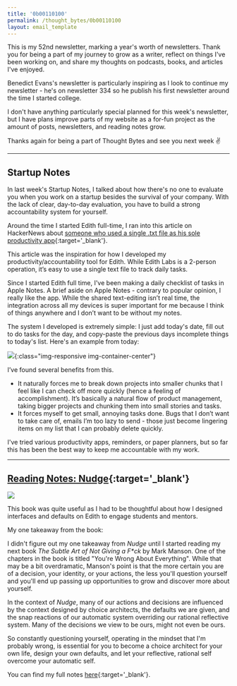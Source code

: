 ```yaml
---
title: '0b00110100'
permalink: /thought_bytes/0b00110100
layout: email_template
---
```


This is my 52nd newsletter, marking a year's worth of newsletters. Thank you for being a part of my journey to grow as a writer, reflect on things I've been working on, and share my thoughts on podcasts, books, and articles I've enjoyed.

Benedict Evans's newsletter is particularly inspiring as I look to continue my newsletter - he's on newsletter 334 so he publish his first newsletter around the time I started college.

I don't have anything particularly special planned for this week's newsletter, but I have plans improve parts of my website as a for-fun project as the amount of posts, newsletters, and reading notes grow.

Thanks again for being a part of Thought Bytes and see you next week ✌️

<hr class='after-post-hr' />

## Startup Notes

In last week's Startup Notes, I talked about how there's no one to evaluate you when you work on a startup besides the survival of your company. With the lack of clear, day-to-day evaluation, you have to build a strong accountability system for yourself.

Around the time I started Edith full-time, I ran into this article on HackerNews about [someone who used a single .txt file as his sole productivity app](https://news.ycombinator.com/item?id=22276184){:target='_blank'}.

This article was the inspiration for how I developed my productivity/accountability tool for Edith. While Edith Labs is a 2-person operation, it’s easy to use a single text file to track daily tasks.

Since I started Edith full time, I've been making a daily checklist of tasks in Apple Notes. A brief aside on Apple Notes - contrary to popular opinion, I really like the app. While the shared text-editing isn’t real time, the integration across all my devices is super important for me because I think of things anywhere and I don’t want to be without my notes.

The system I developed is extremely simple: I just add today's date, fill out to do tasks for the day, and copy-paste the previous days incomplete things to today's list. Here's an example from today:

![](https://kevinarifin.com/images/thought_bytes/52/todo.png){:class="img-responsive img-container-center"}

I’ve found several benefits from this.
* It naturally forces me to break down projects into smaller chunks that I feel like I can check off more quickly (hence a feeling of accomplishment). It’s basically a natural flow of product management, taking bigger projects and chunking them into small stories and tasks.
* It forces myself to get small, annoying tasks done. Bugs that I don’t want to take care of, emails I’m too lazy to send - those just become lingering items on my list that I can probably delete quickly.

I've tried various productivity apps, reminders, or paper planners, but so far this has been the best way to keep me accountable with my work.

<hr class='after-post-hr' />

## [Reading Notes: Nudge](https://kevinarifin.com/reading_notes/nudge){:target='_blank'}

![](https://kevinarifin.com/images/books/nudge.jpg)

This book was quite useful as I had to be thoughtful about how I designed interfaces and defaults on Edith to engage students and mentors.

My one takeaway from the book:

I didn't figure out my one takeaway from *Nudge* until I started reading my next book *The Subtle Art of Not Giving a F\*ck* by Mark Manson. One of the chapters in the book is titled "You're Wrong About Everything". While that may be a bit overdramatic, Manson's point is that the more certain you are of a decision, your identity, or your actions, the less you'll question yourself and you'll end up passing up opportunities to grow and discover more about yourself.

In the context of *Nudge*, many of our actions and decisions are influenced by the context designed by choice architects, the defaults we are given, and the snap reactions of our automatic system overriding our rational reflective system. Many of the decisions we view to be ours, might not even be ours.

So constantly questioning yourself, operating in the mindset that I'm probably wrong, is essential for you to become a choice architect for your own life, design your own defaults, and let your reflective, rational self overcome your automatic self.

You can find my full notes [here](https://kevinarifin.com/reading_notes/nudge){:target='_blank'}.
